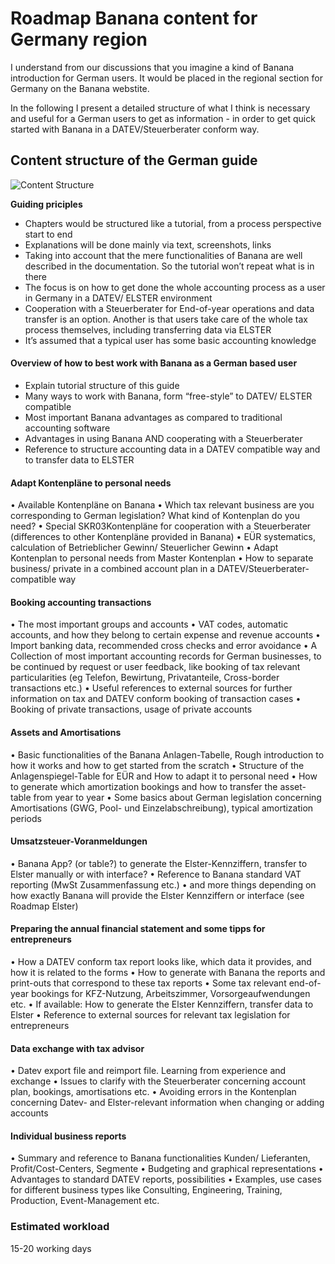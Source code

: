 # Roadmap Banana content for Germany region

I understand from our discussions that you imagine a kind of Banana introduction for German users. It would be placed in the regional section for Germany on the Banana webstite.

In the following I present a detailed structure of what I think is necessary and useful for a German users to get as information - in order to get quick started with Banana in a DATEV/Steuerberater conform way. 

## Content structure of the German guide


![Content Structure](https://github.com/RobertUlb/Germany/blob/patch-1/E%C3%9CRDossier/3_Guide%20for%20German%20users/Chart_content%20structure.png "Chart")

**Guiding priciples**  
*	Chapters would be structured like a tutorial, from a process perspective start to end
* Explanations will be done mainly via text, screenshots, links
*	Taking into account that the mere functionalities of Banana are well described in the documentation. So the tutorial won’t repeat what is in there
*	The focus is on how to get done the whole accounting process as a user in Germany in a DATEV/ ELSTER environment
*	Cooperation with a Steuerberater for End-of-year operations and data transfer is an option. Another is that users take care of the whole tax process themselves, including transferring data via ELSTER
*	It’s assumed that a typical user has some basic accounting knowledge



#### Overview of how to best work with Banana as a German based user

*	Explain tutorial structure of this guide
*	Many ways to work with Banana, form “free-style” to DATEV/ ELSTER compatible
*	Most important Banana advantages as compared to traditional accounting software
*	Advantages in using Banana AND cooperating with a Steuerberater
*	Reference to structure accounting data in a DATEV compatible way and to transfer data to ELSTER 


#### Adapt Kontenpläne to personal needs

•	Available Kontenpläne on Banana
•	Which tax relevant business are you corresponding to German legislation? What kind of Kontenplan do you need?
•	Special SKR03Kontenpläne for cooperation with a Steuerberater (differences to other Kontenpläne provided in Banana)
•	EÜR systematics, calculation of Betrieblicher Gewinn/ Steuerlicher Gewinn
•	Adapt Kontenplan to personal needs from Master Kontenplan
•	How to separate business/ private in a combined account plan in a DATEV/Steuerberater-compatible way


#### Booking accounting transactions

•	The most important groups and accounts
•	VAT codes, automatic accounts, and how they belong to certain expense and revenue accounts
•	Import banking data, recommended cross checks and error avoidance
•	A Collection of most important accounting records for German businesses, to be continued by request or user feedback, like booking of tax relevant particularities (eg Telefon, Bewirtung, Privatanteile, Cross-border transactions etc.)
•	Useful references to external sources for further information on tax and DATEV conform booking of transaction cases
•	Booking of private transactions, usage of private accounts


#### Assets and Amortisations

•	Basic functionalities of the Banana Anlagen-Tabelle, Rough introduction to how it works and how to get started from the scratch
•	Structure of the Anlagenspiegel-Table for EÜR and How to adapt it to personal need
•	How to generate which amortization bookings and how to transfer the asset-table from year to year
•	Some basics about German legislation concerning Amortisations (GWG, Pool- und Einzelabschreibung), typical amortization periods


#### Umsatzsteuer-Voranmeldungen

•	Banana App? (or table?) to generate the Elster-Kennziffern, transfer to Elster manually or with interface?
•	Reference to Banana standard VAT reporting (MwSt Zusammenfassung etc.)
•	and more things depending on how exactly Banana will provide the Elster Kennziffern or interface (see Roadmap Elster)


#### Preparing the annual financial statement and some tipps for entrepreneurs

•	How a DATEV conform tax report looks like, which data it provides, and how it is related to the forms
•	How to generate with Banana the reports and print-outs that correspond to these tax reports
•	Some tax relevant end-of-year bookings for KFZ-Nutzung, Arbeitszimmer, Vorsorgeaufwendungen etc.
•	If available: How to generate the Elster Kennziffern, transfer data to Elster
•	Reference to external sources for relevant tax legislation for entrepreneurs


#### Data exchange with tax advisor

•	Datev export file and reimport file. Learning from experience and exchange
•	Issues to clarify with the Steuerberater concerning account plan, bookings, amortisations etc.
•	Avoiding errors in the Kontenplan concerning Datev- and Elster-relevant information when changing or adding accounts


#### Individual business reports

•	Summary and reference to Banana functionalities Kunden/ Lieferanten, Profit/Cost-Centers, Segmente
•	Budgeting and graphical representations
•	Advantages to standard DATEV reports, possibilities
•	Examples, use cases for different business types like Consulting, Engineering, Training, Production, Event-Management etc.



### Estimated workload

15-20 working days



